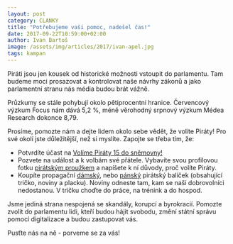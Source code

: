```yaml
---
layout: post
category: CLANKY
title: "Potřebujeme vaši pomoc, nadešel čas!"
date: 2017-09-22T10:59:00+02:00
author: Ivan Bartoš
image: /assets/img/articles/2017/ivan-apel.jpg
tags: kampan
---
```

 
Piráti jsou jen kousek od historické možnosti vstoupit do parlamentu. Tam budeme moci prosazovat a kontrolovat naše návrhy zákonů a jako parlamentní stranu nás média budou brát vážně.

Průzkumy se stále pohybují okolo pětiprocentní hranice. Červencový výzkum Focus nám dává 5,2 %, méně věrohodný srpnový výzkum Médea Research dokonce 8,79.

Prosíme, pomozte nám a dejte lidem okolo sebe vědět, že volíte Piráty! Pro své okolí jste důležitější, než si myslíte. Zapojte se třeba tím, že:

* Potvrdíte účast na [Volíme Piráty 15 do sněmovny!](https://www.facebook.com/events/274271136398027)
* Pozvete na událost a k volbám své přátele. Vybavíte svou profilovou fotku [pirátským proužkem](www.facebook.com/profilepicframes) a napíšete k ní důvody, proč volíte Piráty.
* Koupíte propagační [dámský](bit.ly/DámskýPirátskýBalíček), nebo [pánský](bit.ly/PánskýPirátskýBalíček) pirátský balíček (obsahující tričko, noviny a placku). Noviny odneste tam, kam se naši dobrovolníci nedostanou. V tričku choďte do práce, na trénink a do hospod.

Jsme jediná strana nespojená se skandály, korupcí a byrokracií. Pomozte zvolit do parlamentu lidi, kteří budou hájit svobodu, změní státní správu pomocí digitalizace a budou zastupovat vás.

Pusťte nás na ně - porveme se za vás!

